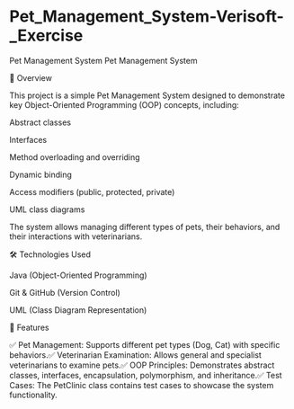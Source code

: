 # Pet_Management_System-Verisoft-_Exercise
Pet Management System 
Pet Management System

📌 Overview

This project is a simple Pet Management System designed to demonstrate key Object-Oriented Programming (OOP) concepts, including:

Abstract classes

Interfaces

Method overloading and overriding

Dynamic binding

Access modifiers (public, protected, private)

UML class diagrams

The system allows managing different types of pets, their behaviors, and their interactions with veterinarians.

🛠 Technologies Used

Java (Object-Oriented Programming)

Git & GitHub (Version Control)

UML (Class Diagram Representation)



📌 Features

✅ Pet Management: Supports different pet types (Dog, Cat) with specific behaviors.✅ Veterinarian Examination: Allows general and specialist veterinarians to examine pets.✅ OOP Principles: Demonstrates abstract classes, interfaces, encapsulation, polymorphism, and inheritance.✅ Test Cases: The PetClinic class contains test cases to showcase the system functionality.










